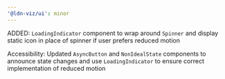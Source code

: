 ```yaml
---
'@ldn-viz/ui': minor
---
```


ADDED: `LoadingIndicator` component to wrap around `Spinner` and display static icon in place of spinner if user prefers reduced motion

Accessibility: Updated `AsyncButton` and `NonIdealState` components to announce state changes and use `LoadingIndicator` to ensure correct implementation of reduced motion
